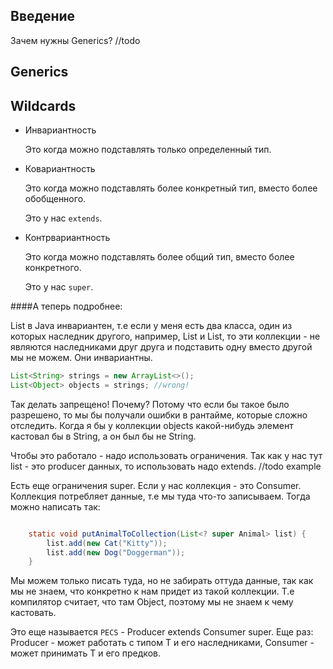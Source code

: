 ## Введение
Зачем нужны Generics?
//todo
## Generics


## Wildcards

* Инвариантность

    Это когда можно подставлять только определенный тип.
* Ковариантность

    Это когда можно подставлять более конкретный тип, вместо более обобщенного.

    Это у нас `extends`.
* Контрвариантность

    Это когда можно подставлять более общий тип, вместо более конкретного.

    Это у нас `super`.

####А теперь подробнее:


List в Java инвариантен, т.е если у меня есть два класса, один из которых наследник другого, например,  List<String> и List<Object>, то эти коллекции - не являются наследниками друг друга и подставить одну вместо другой мы не можем. Они инвариантны.
```java
List<String> strings = new ArrayList<>();
List<Object> objects = strings; //wrong!
```

Так делать запрещено! Почему? Потому что если бы такое было разрешено, то мы бы получали ошибки в рантайме, которые сложно отследить. Когда я бы у коллекции objects какой-нибудь элемент кастовал бы в String, а он был бы не String.


Чтобы это работало - надо использовать ограничения.
Так как у нас тут list - это producer данных, то использовать надо extends.
//todo example

Есть еще ограничения super. Если у нас коллекция - это Consumer.
Коллекция потребляет данные, т.е мы туда что-то записываем.
Тогда можно написать так:
```java

    static void putAnimalToCollection(List<? super Animal> list) {
        list.add(new Cat("Kitty"));
        list.add(new Dog("Doggerman"));
    }
```

Мы можем только писать туда, но не забирать оттуда данные, так как мы не знаем, что конкретно к нам придет из такой коллекции. Т.е компилятор считает, что там Object, поэтому мы не знаем к чему кастовать.

Это еще называется `PECS` - Producer extends Consumer super.
Еще раз: Producer - может работать с типом T и его наследниками, Consumer - может принимать T и его предков.
